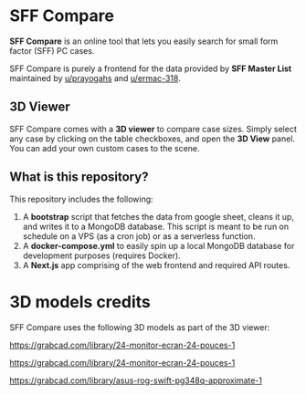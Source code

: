 # SFF Compare

**SFF Compare** is an online tool that lets you easily search for small form factor (SFF) PC cases.

SFF Compare is purely a frontend for the data provided by **SFF Master List** maintained by [u/prayogahs](https://reddit.com/u/prayogahs/) and [u/ermac-318](https://reddit.com/u/ermac-318/).

## 3D Viewer

SFF Compare comes with a **3D viewer** to compare case sizes. Simply select any case by clicking on the table checkboxes, and open the **3D View** panel. You can add your own custom cases to the scene.

## What is this repository?

This repository includes the following:

1. A **bootstrap** script that fetches the data from google sheet, cleans it up, and writes it to a MongoDB database. This script is meant to be run on schedule on a VPS (as a cron job) or as a serverless function.
2. A **docker-compose.yml** to easily spin up a local MongoDB database for development purposes (requires Docker).
3. A **Next.js** app comprising of the web frontend and required API routes.

# 3D models credits

SFF Compare uses the following 3D models as part of the 3D viewer:

https://grabcad.com/library/24-monitor-ecran-24-pouces-1

https://grabcad.com/library/24-monitor-ecran-24-pouces-1

https://grabcad.com/library/asus-rog-swift-pg348q-approximate-1